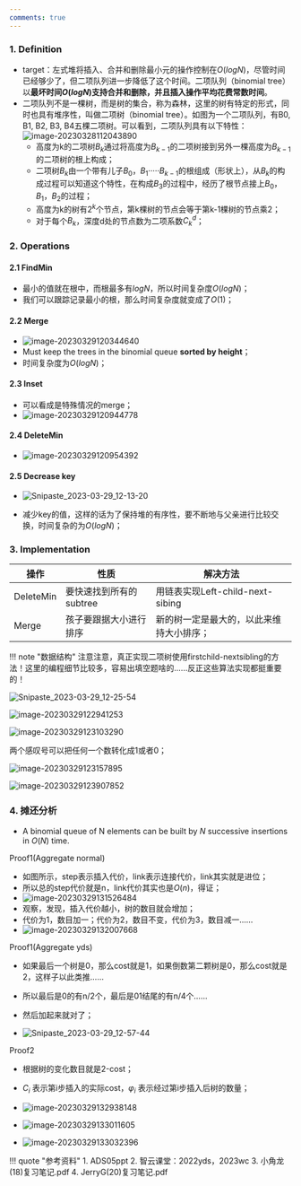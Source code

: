 ```yaml
---
comments: true
---
```

### 1. Definition

- target：左式堆将插入、合并和删除最小元的操作控制在$O(logN)$，尽管时间已经够少了，但二项队列进一步降低了这个时间。二项队列（binomial tree）以**最坏时间$O(logN)$支持合并和删除，并且插入操作平均花费常数时间**。
- 二项队列不是一棵树，而是树的集合，称为森林，这里的树有特定的形式，同时也具有堆序性，叫做二项树（binomial tree）。如图为一个二项队列，有B0, B1, B2, B3, B4五棵二项树。可以看到，二项队列具有以下特性：![image-20230328112043890](../img/3.23/image-20230328112043890.png)
    - 高度为k的二项树$B_k$通过将高度为$B_{k-1}$的二项树接到另外一棵高度为$B_{k-1}$的二项树的根上构成；
    - 二项树$B_{k}$由一个带有儿子$B_0$，$B_1$·····$B_{k-1}$的根组成（形状上），从$B_{k}$的构成过程可以知道这个特性，在构成$B_{3}$的过程中，经历了根节点接上$B_{0}$，$B_{1}$，$B_{2}$的过程；
    - 高度为k的树有$2^k$个节点，第k棵树的节点会等于第k-1棵树的节点乘2；
    - 对于每个$B_k$，深度d处的节点数为二项系数$C_k^d$；

### 2. Operations

#### 2.1 FindMin

- 最小的值就在根中，而根最多有$logN$，所以时间复杂度$O(logN)$；
- 我们可以跟踪记录最小的根，那么时间复杂度就变成了$O(1)$；

#### 2.2 Merge

- ![image-20230329120344640](../img/3.23/image-20230329120344640.png)
- Must keep the trees in the binomial queue **sorted by height**；
- 时间复杂度为$O(logN)$；

#### 2.3 Inset

- 可以看成是特殊情况的merge；
- ![image-20230329120944778](../img/3.23/image-20230329120944778.png)

#### 2.4 DeleteMin

- ![image-20230329120954392](../img/3.23/image-20230329120954392.png)

#### 2.5 Decrease key

- ![Snipaste_2023-03-29_12-13-20](../img/3.23/Snipaste_2023-03-29_12-13-20.png)

- 减少key的值，这样的话为了保持堆的有序性，要不断地与父亲进行比较交换，时间复杂的为$O(logN)$；

### 3. Implementation

| 操作      | 性质                    | 解决方法                                 |
| --------- | ----------------------- | ---------------------------------------- |
| DeleteMin | 要快速找到所有的subtree | 用链表实现Left-child-next-sibing         |
| Merge     | 孩子要跟据大小进行排序  | 新的树一定是最大的，以此来维持大小排序； |

!!! note "数据结构"
    注意注意，真正实现二项树使用firstchild-nextsibling的方法！这里的编程细节比较多，容易出填空题啥的......反正这些算法实现都挺重要的！

![Snipaste_2023-03-29_12-25-54](../img/3.23/Snipaste_2023-03-29_12-25-54.png)

![image-20230329122941253](../img/3.23/image-20230329122941253.png)

![image-20230329123103290](../img/3.23/image-20230329123103290.png)

两个感叹号可以把任何一个数转化成1或者0；

![image-20230329123157895](../img/3.23/image-20230329123157895.png)

![image-20230329123907852](../img/3.23/image-20230329123907852.png)

### 4. 摊还分析

- A binomial queue of N elements can be built by $N$ successive insertions in $O(N)$ time.

Proof1(Aggregate normal)

- 如图所示，step表示插入代价，link表示连接代价，link其实就是进位；
- 所以总的step代价就是n，link代价其实也是$O(n)$，得证；
- ![image-20230329131526484](../img/3.23/image-20230329131526484.png)
- 观察，发现，插入代价越小，树的数目就会增加；
- 代价为1，数目加一；代价为2，数目不变，代价为3，数目减一……
- ![image-20230329132007668](../img/3.23/image-20230329132007668.png)

Proof1(Aggregate yds)

- 如果最后一个树是0，那么cost就是1，如果倒数第二颗树是0，那么cost就是2，这样子以此类推……
- 所以最后是0的有n/2个，最后是01结尾的有n/4个……
- 然后加起来就对了；

- ![Snipaste_2023-03-29_12-57-44](../img/3.23/Snipaste_2023-03-29_12-57-44.png)

Proof2

- 根据树的变化数目就是2-cost；
- $C_i$ 表示第i步插入的实际cost，$φ_i$ 表示经过第i步插入后树的数量；
- ![image-20230329132938148](../img/3.23/image-20230329132938148.png)

- ![image-20230329133011605](../img/3.23/image-20230329133011605.png)

- ![image-20230329133032396](../img/3.23/image-20230329133032396.png)


!!! quote "参考资料"
    1. ADS05ppt
    2. 智云课堂：2022yds，2023wc
    3. 小角龙(18)复习笔记.pdf
    4. JerryG(20)复习笔记.pdf

